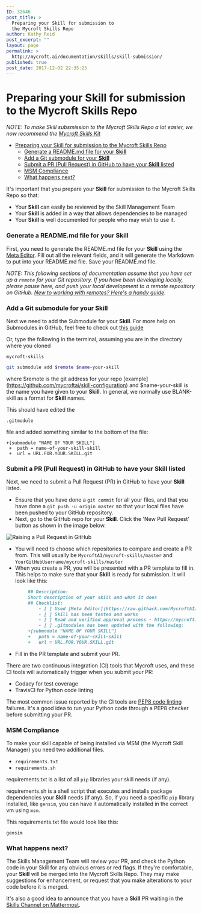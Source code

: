 ```yaml
---
ID: 32646
post_title: >
  Preparing your Skill for submission to
  the Mycroft Skills Repo
author: Kathy Reid
post_excerpt: ""
layout: page
permalink: >
  http://mycroft.ai/documentation/skills/skill-submission/
published: true
post_date: 2017-12-02 22:35:25
---
```

# Preparing your Skill for submission to the Mycroft Skills Repo

_NOTE: To make Skill subsmission to the Mycroft Skills Repo a lot easier, we now recommend the [Mycroft Skills Kit](https://mycroft.ai/documentation/skills/msk)_

- [Preparing your Skill for submission to the Mycroft Skills Repo](#preparing-your-skill-for-submission-to-the-mycroft-skills-repo)
    + [Generate a README.md file for your **Skill**](#generate-a-readmemd-file-for-your-skill)
    + [Add a Git submodule for your **Skill**](#add-a-git-submodule-for-your-skill)
    + [Submit a PR (Pull Request) in GitHub to have your **Skill** listed](#submit-a-pr-pull-request-in-github-to-have-your-skill-listed)
    + [MSM Compliance](#msm-compliance)
    + [What happens next?](#what-happens-next)

It's important that you prepare your **Skill** for submission to the Mycroft Skills Repo so that:

* Your **Skill** can easily be reviewed by the Skill Management Team
* Your **Skill** is added in a way that allows dependencies to be managed
* Your **Skill** is well documented for people who may wish to use it.

### Generate a README.md file for your **Skill**
First, you need to generate the README.md file for your **Skill** using the [Meta Editor](https://raw.githack.com/MycroftAI/mycroft-skills/19.02/meta_editor.html). Fill out all the relevant fields, and it will generate the Markdown to put into your README.md file. Save your README.md file.

_NOTE: This following sections of documentation assume that you have set up a `remote` for your Git repository. If you have been developing locally, please pause here, and push your local development to a remote repository on GitHub. [New to working with remotes? Here's a handy guide](https://help.github.com/articles/adding-a-remote/)._

### Add a Git submodule for your **Skill**
Next we need to add the Submodule for your **Skill**. For more help on Submodules in GitHub, feel free to check out [this guide](https://github.com/blog/2104-working-with-submodules)

Or, type the following in the terminal, assuming you are in the directory where you cloned

`mycroft-skills`

```bash
git submodule add $remote $name-your-skill
```

where $remote is the git address for your repo [example] (https://github.com/mycroftai/skill-configuration) and $name-your-skill is the name you have given to your **Skill**. In general, we normally use BLANK-skill as a format for **Skill** names.

This should have edited the

`.gitmodule`

file and added something similar to the bottom of the file:

```
+[submodule "NAME OF YOUR SKILL"]
 +	path = name-of-your-skill-skill
 +	url = URL.FOR.YOUR.SKILL.git
```

### Submit a PR (Pull Request) in GitHub to have your **Skill** listed

Next, we need to submit a Pull Request (PR) in GitHub to have your **Skill** listed.

* Ensure that you have done a `git commit` for all your files, and that you have done a `git push -u origin master` so that your local files have been pushed to your GitHub repository.
* Next, go to the GitHub repo for your **Skill**. Click the 'New Pull Request' button as shown in the image below.

![Raising a Pull Request in GitHub](https://mycroft.ai/wp-content/uploads/2017/12/git-pull-request.png "Raising a Pull Request in GitHub")

* You will need to choose which repositories to compare and create a PR from. This will  usually be `MycroftAI/mycroft-skills/master` and `YourGitHubUsername/mycroft-skills/master`
* When  you create a PR, you will be presented with a PR template to fill in. This helps to make sure that your **Skill** is ready for submission. It will look like this:

```md
		## Description:
		Short description of your skill and what it does
		## Checklist:
  			- [ ] Used [Meta Editor](https://raw.githack.com/MycroftAI/mycroft-skills/19.02/meta_editor.html) to generate the skill README
  			- [ ] Skill has been tested and works
			- [ ] Read and verified approval process - https://mycroft.ai/documentation/skills/skills-acceptance-process (Can require a community member vouching for skill)
  			- [ ] .gitmodules has been updated with the following:
  		+[submodule "NAME OF YOUR SKILL"]
  		+	path = name-of-your-skill-skill
  		+	url = URL.FOR.YOUR.SKILL.git
```

* Fill in the PR template and submit your PR.

There are two continuous integration (CI) tools that Mycroft uses, and these CI tools will automatically trigger when you submit your PR:

* Codacy for test coverage
* TravisCI for Python code linting

The most common issue reported by the CI tools are [PEP8 code linting](https://pypi.python.org/pypi/pep8) failures. It's a good idea to run your Python code through a PEP8 checker before submitting your PR.

### MSM Compliance
To make your skill capable of being installed via MSM (the Mycroft Skill Manager) you need two additional files.
* `requirements.txt`
* `requirements.sh`

requirements.txt is a list of all `pip` libraries your skill needs (if any).

requirements.sh is a shell script that executes and installs package dependencies your **Skill** needs (if any).
So, if you need a specific `pip` library installed, like `gensim`, you can have it automatically installed in the correct vm using `msm`.

This requirements.txt file would look like this:
```
gensim
```

### What happens next?

The Skills Management Team will review your PR, and check the Python code in your Skill for any obvious errors or red flags. If they're comfortable, your **Skill** will be merged into the Mycroft Skills Repo. They may make suggestions for enhancement, or request that you make alterations to your code before it is merged.

It's also a good idea to announce that you have a **Skill** PR waiting in the [Skills Channel on Mattermost](https://chat.mycroft.ai/community/channels/skills).
